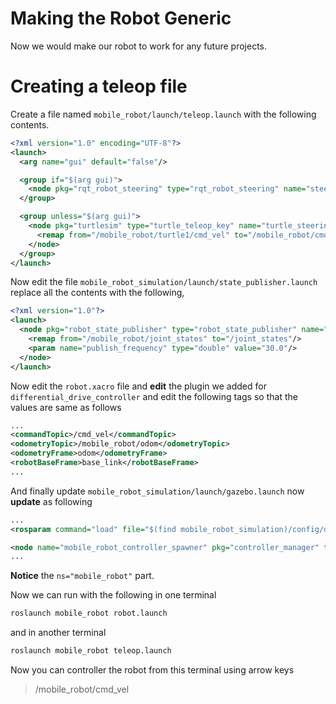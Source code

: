 # Making the Robot Generic

Now we would make our robot to work for any future projects.

# Creating a teleop file

Create a file named `mobile_robot/launch/teleop.launch` with the following contents.

```xml
<?xml version="1.0" encoding="UTF-8"?>
<launch>
  <arg name="gui" default="false"/>

  <group if="$(arg gui)">
    <node pkg="rqt_robot_steering" type="rqt_robot_steering" name="steering" ns="mobile_robot"/>
  </group>

  <group unless="$(arg gui)">
    <node pkg="turtlesim" type="turtle_teleop_key" name="turtle_steering" ns="mobile_robot" output="screen">
      <remap from="/mobile_robot/turtle1/cmd_vel" to="/mobile_robot/cmd_vel"/>
    </node>
  </group>
</launch>
```

Now edit the file `mobile_robot_simulation/launch/state_publisher.launch` replace all the contents with the following,

```xml
<?xml version="1.0"?>
<launch>
  <node pkg="robot_state_publisher" type="robot_state_publisher" name="robot_pub" ns="mobile_robot">
    <remap from="/mobile_robot/joint_states" to="/joint_states"/>
    <param name="publish_frequency" type="double" value="30.0"/>
  </node>
</launch>
```

Now edit the `robot.xacro` file and __edit__ the plugin we added for `differential_drive_controller` and edit the following tags so that the values are same as follows
```xml
...
<commandTopic>/cmd_vel</commandTopic>
<odometryTopic>/mobile_robot/odom</odometryTopic>
<odometryFrame>odom</odometryFrame>
<robotBaseFrame>base_link</robotBaseFrame>
...
```

And finally update `mobile_robot_simulation/launch/gazebo.launch` now __update__ as following

```xml
...
<rosparam command="load" file="$(find mobile_robot_simulation)/config/diffdrive.yaml" ns="mobile_robot"/>

<node name="mobile_robot_controller_spawner" pkg="controller_manager" type="spawner" args="mobile_robot_joint_state_controller mobile_robot --shutdown-timeout 3"/>
...
```
__Notice__ the `ns="mobile_robot"` part.

Now we can run with the following in one terminal

```bash
roslaunch mobile_robot robot.launch
```

and in another terminal
```bash
roslaunch mobile_robot teleop.launch
```

Now you can controller the robot from this terminal using arrow keys



> /mobile_robot/cmd_vel
